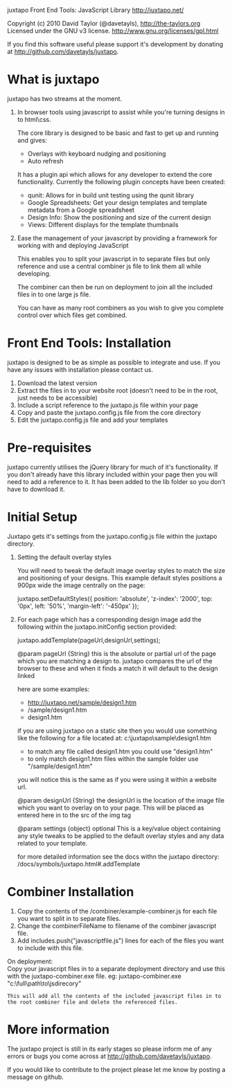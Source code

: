
juxtapo
Front End Tools: JavaScript Library
http://juxtapo.net/

Copyright (c) 2010 David Taylor (@davetayls), http://the-taylors.org
Licensed under the GNU v3 license.
http://www.gnu.org/licenses/gpl.html

If you find this software useful please support it's development by 
donating at http://github.com/davetayls/juxtapo.

What is juxtapo
===============
juxtapo has two streams at the moment.

1. In browser tools using javascript to assist while you're turning designs in to html\css.

	The core library is designed to be basic and fast to get up and running and gives:
	- Overlays with keyboard nudging and positioning
	- Auto refresh
	
	It has a plugin api which allows for any developer to extend the core functionality.
	Currently the following plugin concepts have been created:
	* qunit: Allows for in build unit testing using the qunit library
	* Google Spreadsheets: Get your design templates and template metadata from a Google spreadsheet
	* Design Info: Show the positioning and size of the current design
	* Views: Different displays for the template thumbnails
	
2. 	Ease the management of your javascript by providing a framework for working with and deploying JavaScript
	
	This enables you to split your javascript in to separate files but only reference and use a central combiner js file
	to link them all while developing.
	
	The combiner can then be run on deployment to join all the included files in to one large js file.
	
	You can have as many root combiners as you wish to give you complete control over which files get combined.

	
	
Front End Tools: Installation
=========================================================
juxtapo is designed to be as simple as possible to integrate and use.
If you have any issues with installation please contact us.

1. Download the latest version
2. Extract the files in to your website root 
   (doesn't need to be in the root, just needs to be accessible)
3. Include a script reference to the juxtapo.js file within your page
4. Copy and paste the juxtapo.config.js file from the core directory
5. Edit the juxtapo.config.js file and add your templates

Pre-requisites
==============
juxtapo currently utilises the jQuery library for much of it's functionality.
If you don't already have this library included within your page then you will 
need to add a reference to it. It has been added to the lib folder so you don't
have to download it.

Initial Setup
=============
Juxtapo gets it's settings from the juxtapo.config.js file within 
the juxtapo directory.

1. Setting the default overlay styles

	You will need to tweak the default image overlay styles to match 
	the size and positioning of your designs. This example default styles 
	positions a 900px wide the image centrally on the page:

	juxtapo.setDefaultStyles({ 
		position: 'absolute', 
		'z-index': '2000', 
		top: '0px', 
		left: '50%', 
		'margin-left': '-450px' 
	});

2. For each page which has a corresponding design image add the following within the juxtapo.initConfig section provided:

	juxtapo.addTemplate(pageUrl,designUrl,settings);

	@param pageUrl {String}
	this is the absolute or partial url of the page which you are matching a design to. 
	juxtapo compares the url of the browser to these and when it finds a match it will 
	default to the design linked
	
	here are some examples:
	* http://juxtapo.net/sample/design1.htm
	* /sample/design1.htm
	* design1.htm
	
	if you are using juxtapo on a static site then you would use something like the 
	following for a file located at: c:\juxtapo\sample\design1.htm

	- to match any file called design1.htm you could use "design1.htm"
	- to only match design1.htm files within the sample folder use "/sample/design1.htm"
	
	you will notice this is the same as if you were using it within a website url.
	
	@param designUrl {String}
	the designUrl is the location of the image file which you want to overlay on to your page. 
	This will be placed as entered here in to the src of the img tag
	
	@param settings {object} optional
	This is a key/value object containing any style tweaks to be applied to the default 
	overlay styles and any data related to your template.

	for more detailed information see the docs withn the juxtapo directory:
	/docs/symbols/juxtapo.html#.addTemplate
	
Combiner Installation
=========================================================
1. 	Copy the contents of the /combiner/example-combiner.js for each file you want to 
	split in to separate files.
2.	Change the combinerFileName to filename of the combiner javascript file.
3.	Add includes.push("javascriptfile.js") lines for each of the files you want to
	include with this file.

On deployment:    
    Copy your javascript files in to a separate deployment directory 
	and use this with the juxtapo-combiner.exe file.
    eg: juxtapo-combiner.exe "c:\full\path\to\jsdirecory\"
	
	This will add all the contents of the included javascript files in to
	the root combiner file and delete the referenced files.

	
More information
=========================================================
The juxtapo project is still in its early stages so please inform me of any errors or bugs
you come across at http://github.com/davetayls/juxtapo.

If you would like to contribute to the project please let me know by posting a message on github.
